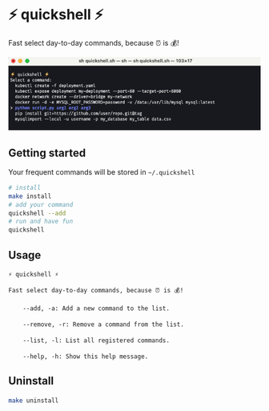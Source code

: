 # ⚡️ quickshell ⚡️

Fast select day-to-day commands, because ⏰ is 💰!

<p align="center">
  <img src="./docs/quickshell.png">
</p>

## Getting started

Your frequent commands will be stored in `~/.quickshell`

```sh
# install
make install
# add your command
quickshell --add 
# run and have fun
quickshell
```

## Usage
```
⚡️ quickshell ⚡️

Fast select day-to-day commands, because ⏰ is 💰!

    --add, -a: Add a new command to the list.

    --remove, -r: Remove a command from the list.

    --list, -l: List all registered commands.

    --help, -h: Show this help message.
```

## Uninstall

```sh
make uninstall
```

